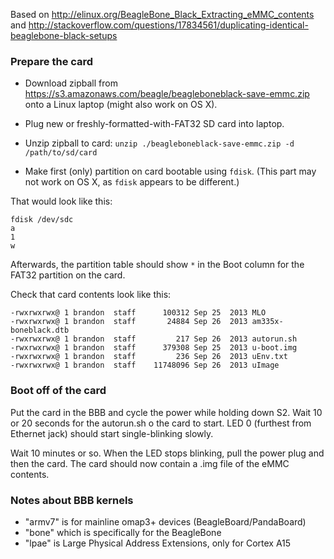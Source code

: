 Based on http://elinux.org/BeagleBone_Black_Extracting_eMMC_contents and http://stackoverflow.com/questions/17834561/duplicating-identical-beaglebone-black-setups

### Prepare the card ###

* Download zipball from https://s3.amazonaws.com/beagle/beagleboneblack-save-emmc.zip onto a Linux laptop (might also work on OS X).

* Plug new or freshly-formatted-with-FAT32 SD card into laptop.

* Unzip zipball to card: `unzip ./beagleboneblack-save-emmc.zip -d /path/to/sd/card`

* Make first (only) partition on card bootable using `fdisk`. (This part may not work on OS X, as `fdisk` appears to be different.)

That would look like this:

    fdisk /dev/sdc
    a
    1
    w

Afterwards, the partition table should show `*` in the Boot column for the FAT32 partition on the card.

Check that card contents look like this:

    -rwxrwxrwx@ 1 brandon  staff      100312 Sep 25  2013 MLO
    -rwxrwxrwx@ 1 brandon  staff       24884 Sep 26  2013 am335x-boneblack.dtb
    -rwxrwxrwx@ 1 brandon  staff         217 Sep 26  2013 autorun.sh
    -rwxrwxrwx@ 1 brandon  staff      379308 Sep 25  2013 u-boot.img
    -rwxrwxrwx@ 1 brandon  staff         236 Sep 26  2013 uEnv.txt
    -rwxrwxrwx@ 1 brandon  staff    11748096 Sep 26  2013 uImage

### Boot off of the card ###

Put the card in the BBB and cycle the power while holding down S2. Wait 10 or 20 seconds for the autorun.sh o the card to start. LED 0 (furthest from Ethernet jack) should start single-blinking slowly.

Wait 10 minutes or so. When the LED stops blinking, pull the power plug and then the card. The card should now contain a .img file of the eMMC contents.

### Notes about BBB kernels ###

 * "armv7" is for mainline omap3+ devices (BeagleBoard/PandaBoard)
 * "bone" which is specifically for the BeagleBone
 * "lpae" is Large Physical Address Extensions, only for Cortex A15
